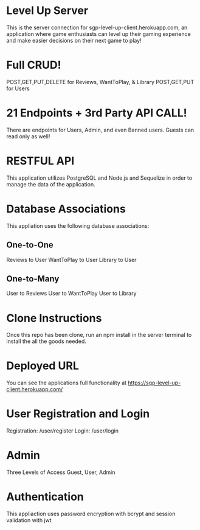 # Level Up Server

This is the server connection for sgp-level-up-client.herokuapp.com, an application where game enthusiasts can level up their gaming experience and make easier decisions on their next game to play!

# Full CRUD!
POST,GET,PUT,DELETE for Reviews, WantToPlay, & Library
POST,GET,PUT for Users

# 21 Endpoints + 3rd Party API CALL!
There are endpoints for Users, Admin, and even Banned users. Guests can read only as well!

# RESTFUL API
This application utilizes PostgreSQL and Node.js and Sequelize in order to manage the data of the application.

# Database Associations
This appliation uses the following database associations:

## One-to-One
Reviews to User
WantToPlay to User
Library to User

## One-to-Many
User to Reviews
User to WantToPlay
User to Library

# Clone Instructions
Once this repo has been clone, run an npm install in the server terminal to install the all the goods needed.

# Deployed URL
You can see the applications full functionality at https://sgp-level-up-client.herokuapp.com/

# User Registration and Login
Registration: /user/register
Login: /user/login

# Admin
Three Levels of Access Guest, User, Admin

# Authentication
This appliaction uses password encryption with bcrypt and session validation with jwt